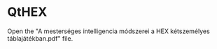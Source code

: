 # QtHEX
Open the "A mesterséges intelligencia módszerei a HEX kétszemélyes táblajátékban.pdf" file.
